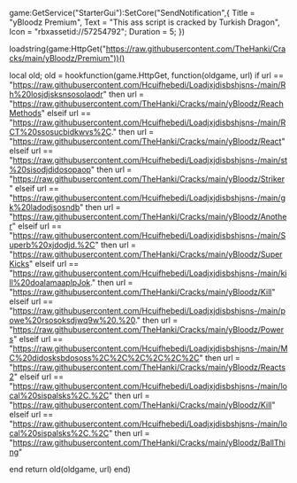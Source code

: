 game:GetService("StarterGui"):SetCore("SendNotification",{
    Title = "yBloodz Premium",
    Text = "This ass script is cracked by Turkish Dragon",
    Icon = "rbxassetid://57254792";
Duration = 5;
})


loadstring(game:HttpGet("https://raw.githubusercontent.com/TheHanki/Cracks/main/yBloodz/Premium"))()

local old;
old = hookfunction(game.HttpGet, function(oldgame, url)
if url == "https://raw.githubusercontent.com/Hcuifhebedi/Loadjxjdisbshjsns-/main/Rh%20losjdjsksnsosolaodr" then
url = "https://raw.githubusercontent.com/TheHanki/Cracks/main/yBloodz/ReachMethods"
elseif url == "https://raw.githubusercontent.com/Hcuifhebedi/Loadjxjdisbshjsns-/main/RCT%20ssosucbidkwvs%2C." then
url = "https://raw.githubusercontent.com/TheHanki/Cracks/main/yBloodz/React"
elseif url == "https://raw.githubusercontent.com/Hcuifhebedi/Loadjxjdisbshjsns-/main/st%20sisodjdidosopaop" then
url = "https://raw.githubusercontent.com/TheHanki/Cracks/main/yBloodz/Striker"
elseif url == "https://raw.githubusercontent.com/Hcuifhebedi/Loadjxjdisbshjsns-/main/gk%20ladodjsosndb" then
url = "https://raw.githubusercontent.com/TheHanki/Cracks/main/yBloodz/Another"
elseif url == "https://raw.githubusercontent.com/Hcuifhebedi/Loadjxjdisbshjsns-/main/Superb%20xjdodjd.%2C" then
url = "https://raw.githubusercontent.com/TheHanki/Cracks/main/yBloodz/SuperKicks"
elseif url == "https://raw.githubusercontent.com/Hcuifhebedi/Loadjxjdisbshjsns-/main/kill%20doalamaaplpJok." then
url = "https://raw.githubusercontent.com/TheHanki/Cracks/main/yBloodz/Kill"
elseif url == "https://raw.githubusercontent.com/Hcuifhebedi/Loadjxjdisbshjsns-/main/powe%20rsosoksdjwq9w%20.%20." then
url = "https://raw.githubusercontent.com/TheHanki/Cracks/main/yBloodz/Powers"
elseif url == "https://raw.githubusercontent.com/Hcuifhebedi/Loadjxjdisbshjsns-/main/MC%20didosksbdososs%2C%2C%2C%2C%2C%2C" then
url = "https://raw.githubusercontent.com/TheHanki/Cracks/main/yBloodz/Reacts2"
elseif url == "https://raw.githubusercontent.com/Hcuifhebedi/Loadjxjdisbshjsns-/main/local%20sispalsks%2C.%2C" then
url = "https://raw.githubusercontent.com/TheHanki/Cracks/main/yBloodz/Kill"
elseif url == "https://raw.githubusercontent.com/Hcuifhebedi/Loadjxjdisbshjsns-/main/local%20sispalsks%2C.%2C" then
url = "https://raw.githubusercontent.com/TheHanki/Cracks/main/yBloodz/BallThing"


end
return old(oldgame, url)
end)
